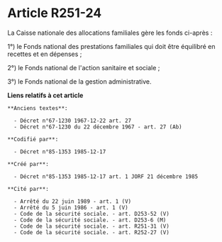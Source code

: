 # Article R251-24

La Caisse nationale des allocations familiales gère les fonds ci-après :

1°) le Fonds national des prestations familiales qui doit être équilibré en recettes et en dépenses ;

2°) le Fonds national de l'action sanitaire et sociale ;

3°) le Fonds national de la gestion administrative.

**Liens relatifs à cet article**

	**Anciens textes**:

	  - Décret n°67-1230 1967-12-22 art. 27
	  - Décret n°67-1230 du 22 décembre 1967 - art. 27 (Ab)

	**Codifié par**:

	  - Décret n°85-1353 1985-12-17

	**Créé par**:

	  - Décret n°85-1353 1985-12-17 art. 1 JORF 21 décembre 1985

	**Cité par**:

	  - Arrêté du 22 juin 1989 - art. 1 (V)
	  - Arrêté du 5 juin 1986 - art. 1 (V)
	  - Code de la sécurité sociale. - art. D253-52 (V)
	  - Code de la sécurité sociale. - art. D253-6 (M)
	  - Code de la sécurité sociale. - art. R251-31 (V)
	  - Code de la sécurité sociale. - art. R252-27 (V)
